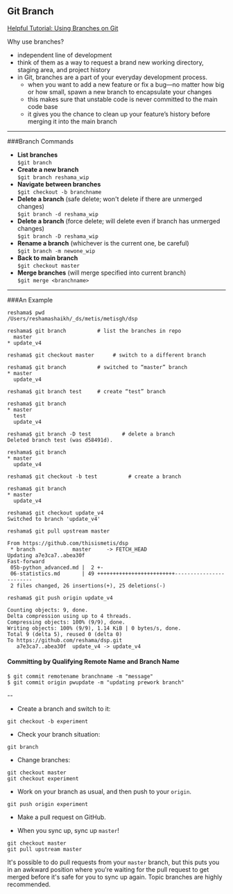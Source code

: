 ## Git Branch  
[Helpful Tutorial:  Using Branches on Git](https://www.atlassian.com/git/tutorials/using-branches)  

Why use branches?
 * independent line of development
 * think of them as a way to request a brand new working directory, staging area, and project history
 * in Git, branches are a part of your everyday development process. 
    * when you want to add a new feature or fix a bug—no matter how big or how small,  spawn a new branch to encapsulate your changes
    * this makes sure that unstable code is never committed to the main code base
    * it gives you the chance to clean up your feature’s history before merging it into the main branch

---

###Branch Commands
 * **List branches**  
    `$git branch`
 * **Create a new branch**  
    `$git branch reshama_wip`
 * **Navigate between branches**  
    `$git checkout -b branchname`
 * **Delete a branch** (safe delete; won't delete if there are unmerged changes)  
    `$git branch -d reshama_wip`
 * **Delete a branch** (force delete; will delete even if branch has unmerged changes)  
    `$git branch -D reshama_wip`
 * **Rename a branch** (whichever is the current one, be careful)  
    `$git branch -m newone_wip`
 * **Back to main branch**  
    `$git checkout master`
 * **Merge branches** (will merge specified <branchname> into current branch)  
    `$git merge <branchname>`
  
--- 

###An Example

```
reshama$ pwd
/Users/reshamashaikh/_ds/metis/metisgh/dsp

reshama$ git branch          # list the branches in repo
  master
* update_v4

reshama$ git checkout master      # switch to a different branch

reshama$ git branch          # switched to “master” branch
* master
  update_v4

reshama$ git branch test     # create “test” branch

reshama$ git branch
* master
  test
  update_v4

reshama$ git branch -D test          # delete a branch
Deleted branch test (was d58491d).

reshama$ git branch
* master
  update_v4

reshama$ git checkout -b test          # create a branch
```

```
reshama$ git branch
* master
  update_v4
```
```
reshama$ git checkout update_v4
Switched to branch 'update_v4'
```

```
reshama$ git pull upstream master
```
```
From https://github.com/thisismetis/dsp
 * branch            master     -> FETCH_HEAD
Updating a7e3ca7..abea30f
Fast-forward
 05b-python_advanced.md |  2 +-
 06-statistics.md       | 49 +++++++++++++++++++++++++------------------------
 2 files changed, 26 insertions(+), 25 deletions(-)
```

```
reshama$ git push origin update_v4
```
```
Counting objects: 9, done.
Delta compression using up to 4 threads.
Compressing objects: 100% (9/9), done.
Writing objects: 100% (9/9), 1.14 KiB | 0 bytes/s, done.
Total 9 (delta 5), reused 0 (delta 0)
To https://github.com/reshama/dsp.git
   a7e3ca7..abea30f  update_v4 -> update_v4
```

#### Committing by Qualifying Remote Name and Branch Name
```
$ git commit remotename branchname -m "message"
$ git commit origin pwupdate -m "updating prework branch" 
```

--

 * Create a branch and switch to it:

```
git checkout -b experiment
```

 * Check your branch situation:

```
git branch
```

 * Change branches:

```
git checkout master
git checkout experiment
```

 * Work on your branch as usual, and then push to your `origin`.

```
git push origin experiment
```

 * Make a pull request on GitHub.

 * When you sync up, sync up `master`!

```
git checkout master
git pull upstream master
```

It's possible to do pull requests from your `master` branch, but this puts you in an awkward position where you're waiting for the pull request to get merged before it's safe for you to sync up again. Topic branches are highly recommended.
